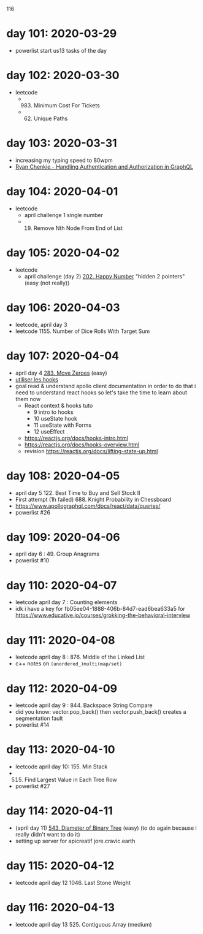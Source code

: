 116

# day 101: 2020-03-29

* powerlist start us13 tasks of the day

# day 102: 2020-03-30

* leetcode
  * 983. Minimum Cost For Tickets
  * 62. Unique Paths

# day 103: 2020-03-31

* increasing my typing speed to 80wpm
* [Ryan Chenkie - Handling Authentication and Authorization in GraphQL](https://youtu.be/4_Bcw7BULC8)

# day 104: 2020-04-01

* leetcode
  * april challenge 1 single number
  * 19. Remove Nth Node From End of List


# day 105: 2020-04-02

* leetcode
  * april challenge (day 2) [202. Happy Number](https://leetcode.com/problems/happy-number/) "hidden 2 pointers" (easy (not really))

# day 106: 2020-04-03

* leetcode, april day 3
* leetcode 1155. Number of Dice Rolls With Target Sum

# day 107: 2020-04-04

* april day 4 [283. Move Zeroes](https://leetcode.com/problems/move-zeroes/) (easy)
* [utiliser les hooks](https://youtu.be/LuxYWWB3_Qc)
* goal read & understand apollo client documentation
  in order to do that i need to understand react hooks
  so let's take the time to learn about them now
  * React context & hooks tuto
    * 9 intro to hooks
    * 10 useState hook
    * 11 useState with Forms
    * 12 useEffect
  * https://reactjs.org/docs/hooks-intro.html
  * https://reactjs.org/docs/hooks-overview.html
  * revision https://reactjs.org/docs/lifting-state-up.html 

# day 108: 2020-04-05

* april day 5 122. Best Time to Buy and Sell Stock II
* First attempt (1h failed) 688. Knight Probability in Chessboard
* https://www.apollographql.com/docs/react/data/queries/
* powerlist #26

# day 109: 2020-04-06

* april day 6 : 49. Group Anagrams
* powerlist #10


# day 110: 2020-04-07

* leetcode april day 7 : Counting elements
* idk i have a key for fb05ee04-1888-406b-84d7-ead6bea633a5 for https://www.educative.io/courses/grokking-the-behavioral-interview

# day 111: 2020-04-08

* leetcode april day 8 : 876. Middle of the Linked List
* c++ notes on `(unordered_)multi(map/set)`

# day 112: 2020-04-09

* leetcode april day 9 : 844. Backspace String Compare
* did you know: vector.pop_back() then vector.push_back() creates a segmentation fault
* powerlist #14

# day 113: 2020-04-10

* leetcode april day 10: 155. Min Stack
* 515. Find Largest Value in Each Tree Row
* powerlist #27

# day 114: 2020-04-11

* (april day 11) [543. Diameter of Binary Tree](https://leetcode.com/problems/diameter-of-binary-tree/) (easy) (to do again because i really didn't want to do it)
* setting up server for apicreatif jore.cravic.earth

# day 115: 2020-04-12

* leetcode april day 12 1046. Last Stone Weight



# day 116: 2020-04-13

* leetcode april day 13 525. Contiguous Array (medium)
